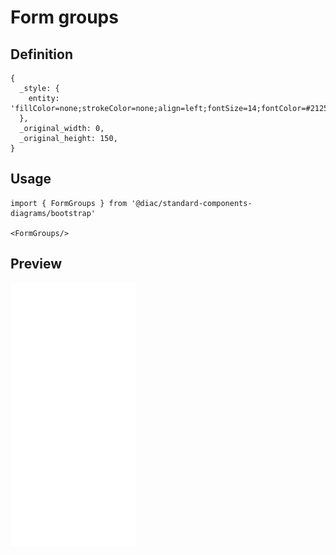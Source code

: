 # Form groups

## Definition

```
{
  _style: { 
    entity: 'fillColor=none;strokeColor=none;align=left;fontSize=14;fontColor=#212529;',
  },
  _original_width: 0,
  _original_height: 150,
}
```

## Usage

```
import { FormGroups } from '@diac/standard-components-diagrams/bootstrap'

<FormGroups/>
```

## Preview

<img src="./form-groups.png" width="200"/>
